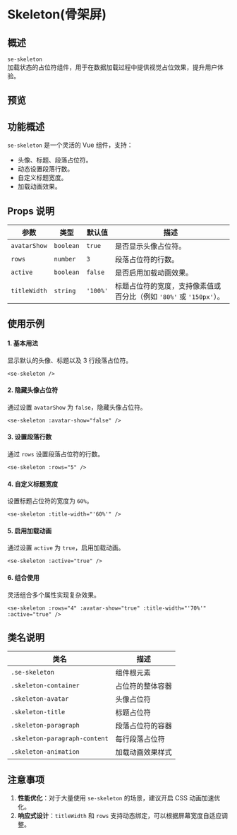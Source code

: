 # Skeleton(骨架屏)
## **概述**
`se-skeleton`  
加载状态的占位符组件，用于在数据加载过程中提供视觉占位效果，提升用户体验。
## 预览
<preview path="../../demos/skeleton/skeleton.vue" title="基本使用" description=" "></preview>



## **功能概述**

`se-skeleton` 是一个灵活的 Vue 组件，支持：
- 头像、标题、段落占位符。
- 动态设置段落行数。
- 自定义标题宽度。
- 加载动画效果。
    
## **Props 说明**

| **参数**       | **类型**     | **默认值**  | **描述**                                                                 |
|----------------|--------------|-------------|--------------------------------------------------------------------------|
| `avatarShow`   | `boolean`    | `true`      | 是否显示头像占位符。                                                     |
| `rows`         | `number`     | `3`         | 段落占位符的行数。                                                       |
| `active`       | `boolean`    | `false`     | 是否启用加载动画效果。                                                   |
| `titleWidth`   | `string`     | `'100%'`    | 标题占位符的宽度，支持像素值或百分比（例如 `'80%'` 或 `'150px'`）。      |


## **使用示例**

#### **1. 基本用法**
显示默认的头像、标题以及 3 行段落占位符。
```vue
<se-skeleton />
```

#### **2. 隐藏头像占位符**
通过设置 `avatarShow` 为 `false`，隐藏头像占位符。
```vue
<se-skeleton :avatar-show="false" />
```

#### **3. 设置段落行数**
通过 `rows` 设置段落占位符的行数。
```vue
<se-skeleton :rows="5" />
```

#### **4. 自定义标题宽度**
设置标题占位符的宽度为 `60%`。
```vue
<se-skeleton :title-width="'60%'" />
```

#### **5. 启用加载动画**
通过设置 `active` 为 `true`，启用加载动画。
```vue
<se-skeleton :active="true" />
```

#### **6. 组合使用**
灵活组合多个属性实现复杂效果。
```vue
<se-skeleton :rows="4" :avatar-show="true" :title-width="'70%'" :active="true" />
```


## **类名说明**

| **类名**                     | **描述**                     |
|-----------------------------|----------------------------|
| `.se-skeleton`              | 组件根元素                |
| `.skeleton-container`       | 占位符的整体容器          |
| `.skeleton-avatar`          | 头像占位符                |
| `.skeleton-title`           | 标题占位符                |
| `.skeleton-paragraph`       | 段落占位符的容器          |
| `.skeleton-paragraph-content` | 每行段落占位符            |
| `.skeleton-animation`       | 加载动画效果样式          |




## **注意事项**
1. **性能优化**：对于大量使用 `se-skeleton` 的场景，建议开启 CSS 动画加速优化。
2. **响应式设计**：`titleWidth` 和 `rows` 支持动态绑定，可以根据屏幕宽度自适应调整。



